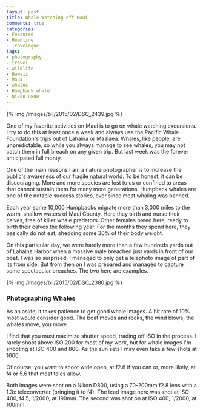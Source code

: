 ```yaml
---
layout: post
title: Whale Watching off Maui
comments: true
categories:
- Featured
- Headline
- Travelogue
tags:
- photography
- travel
- wildlife
- Hawaii
- Maui
- whales
- Humpback whale
- Nikon D800
---
```


{% img /images/bli/2015/02/DSC_2439.jpg %}

One of my favorite activities on Maui is to go on whale watching excursions. I try to do this at least once a week and always use the Pacific Whale Foundation's trips out of Lahaina or Maalaea. Whales, like people, are unpredictable, so while you always manage to see whales, you may not catch them in full breach on any given trip. But last week was the forever anticipated full monty.  

<!--more-->

One of the main reasons I am a nature photographer is to increase the public's awareness of our fragile natural world. To be honest, it can be discouraging. More and more species are lost to us or confined to areas that cannot sustain them for many more generations. Humpback whales are one of the notable success stories, ever since most whaling was banned. 

Each year some 10,000 Humpbacks migrate more than 3,000 miles to the warm, shallow waters of Maui County. Here they birth and nurse their calves, free of killer whale predators. Other females breed here, ready to birth their calves the following year. For the months they spend here, they basically do not eat, shedding some 30% of their body weight. 

On this particular day, we were hardly more than a few hundreds yards out of Lahaina Harbor when a massive male breached just yards in front of our boat. I was so surprised, I managed to only get a telephoto image of part of its from side. But from then on I was prepared and managed to capture some spectacular breaches. The two here are examples. 

{% img /images/bli/2015/02/DSC_2380.jpg %}

### Photographing Whales

As an aside, it takes patience to get good whale images. A hit rate of 10% most would consider good. The boat moves and rocks, the wind blows, the whales move, you move. 

I find that you must maximize shutter speed, trading off ISO in the process. I rarely shoot above ISO 200 for most of my work, but for whale images I'm shooting at ISO 400 and 800. As the sun sets I may even take a few shots at 1600. 

Of course, you want to shoot wide open, at f2.8 if you can or, more likely, at f4 or 5.6 that most teles allow. 

Both images were shot on a Nikon D800, using a 70-200mm f2.8 lens with a 1.3x teleconverter (bringing it to f4). The lead image here was shot at ISO 400, f4.5, 1/2000, at 190mm. The second was shot on at ISO 400, 1/2000, at 100mm. 